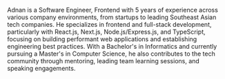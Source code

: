 Adnan is a Software Engineer, Frontend with 5 years of experience across various company environments, from startups to leading Southeast Asian tech companies. He specializes in frontend and full-stack development, particularly with React.js, Next.js, Node.js/Express.js, and TypeScript, focusing on building performant web applications and establishing engineering best practices. With a Bachelor's in Informatics and currently pursuing a Master's in Computer Science, he also contributes to the tech community through mentoring, leading team learning sessions, and speaking engagements.
